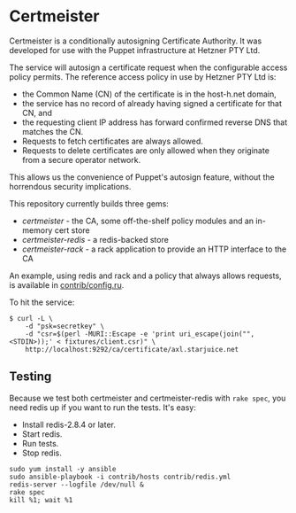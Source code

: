 # Certmeister

Certmeister is a conditionally autosigning Certificate Authority. It was developed for use
with the Puppet infrastructure at Hetzner PTY Ltd.

The service will autosign a certificate request when the configurable access policy permits.
The reference access policy in use by Hetzner PTY Ltd is:

* the Common Name (CN) of the certificate is in the host-h.net domain,
* the service has no record of already having signed a certificate for that CN, and
* the requesting client IP address has forward confirmed reverse DNS that matches the CN.
* Requests to fetch certificates are always allowed.
* Requests to delete certificates are only allowed when they originate from
  a secure operator network.

This allows us the convenience of Puppet's autosign feature, without the horrendous security implications.

This repository currently builds three gems:

* _certmeister_ - the CA, some off-the-shelf policy modules and an in-memory cert store
* _certmeister-redis_ - a redis-backed store
* _certmeister-rack_ - a rack application to provide an HTTP interface to the CA

An example, using redis and rack and a policy that always allows requests, is available in [contrib/config.ru](contrib/config.ru).

To hit the service:

```
$ curl -L \
    -d "psk=secretkey" \
    -d "csr=$(perl -MURI::Escape -e 'print uri_escape(join("", <STDIN>));' < fixtures/client.csr)" \
    http://localhost:9292/ca/certificate/axl.starjuice.net
```

## Testing

Because we test both certmeister and certmeister-redis with `rake spec`, you need redis up if you want to run the tests. It's easy:

* Install redis-2.8.4 or later.
* Start redis.
* Run tests.
* Stop redis.

```
sudo yum install -y ansible
sudo ansible-playbook -i contrib/hosts contrib/redis.yml
redis-server --logfile /dev/null &
rake spec
kill %1; wait %1
```
